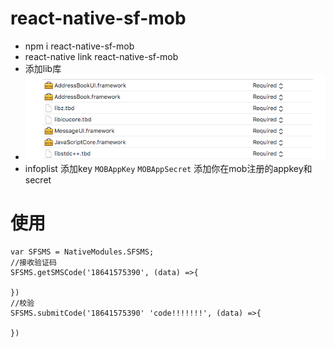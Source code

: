 # react-native-sf-mob
  * npm i react-native-sf-mob
  * react-native link react-native-sf-mob
  * 添加lib库 
  * ![1](https://github.com/DLSoftFun/react-native-sf-smsmob/blob/master/1.png)
  * infoplist 添加key `MOBAppKey`  `MOBAppSecret` 添加你在mob注册的appkey和secret
  
# 使用 
 ```
 var SFSMS = NativeModules.SFSMS;
 //接收验证码
 SFSMS.getSMSCode('18641575390', (data) =>{

 })
 //校验
 SFSMS.submitCode('18641575390' 'code!!!!!!!', (data) =>{

 })
 ```
